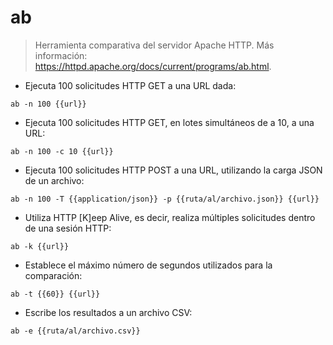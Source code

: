 # ab

> Herramienta comparativa del servidor Apache HTTP.
> Más información: <https://httpd.apache.org/docs/current/programs/ab.html>.

- Ejecuta 100 solicitudes HTTP GET a una URL dada:

`ab -n 100 {{url}}`

- Ejecuta 100 solicitudes HTTP GET, en lotes simultáneos de a 10, a una URL:

`ab -n 100 -c 10 {{url}}`

- Ejecuta 100 solicitudes HTTP POST a una URL, utilizando la carga JSON de un archivo:

`ab -n 100 -T {{application/json}} -p {{ruta/al/archivo.json}} {{url}}`

- Utiliza HTTP [K]eep Alive, es decir, realiza múltiples solicitudes dentro de una sesión HTTP:

`ab -k {{url}}`

- Establece el máximo número de segundos utilizados para la comparación:

`ab -t {{60}} {{url}}`

- Escribe los resultados a un archivo CSV:

`ab -e {{ruta/al/archivo.csv}}`
